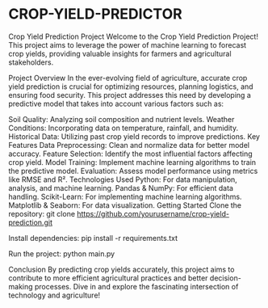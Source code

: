 # CROP-YIELD-PREDICTOR
Crop Yield Prediction Project
Welcome to the Crop Yield Prediction Project! This project aims to leverage the power of machine learning to forecast crop yields, providing valuable insights for farmers and agricultural stakeholders.

Project Overview
In the ever-evolving field of agriculture, accurate crop yield prediction is crucial for optimizing resources, planning logistics, and ensuring food security. This project addresses this need by developing a predictive model that takes into account various factors such as:

Soil Quality: Analyzing soil composition and nutrient levels.
Weather Conditions: Incorporating data on temperature, rainfall, and humidity.
Historical Data: Utilizing past crop yield records to improve predictions.
Key Features
Data Preprocessing: Clean and normalize data for better model accuracy.
Feature Selection: Identify the most influential factors affecting crop yield.
Model Training: Implement machine learning algorithms to train the predictive model.
Evaluation: Assess model performance using metrics like RMSE and R².
Technologies Used
Python: For data manipulation, analysis, and machine learning.
Pandas & NumPy: For efficient data handling.
Scikit-Learn: For implementing machine learning algorithms.
Matplotlib & Seaborn: For data visualization.
Getting Started
Clone the repository:
git clone https://github.com/yourusername/crop-yield-prediction.git

Install dependencies:
pip install -r requirements.txt

Run the project:
python main.py

Conclusion
By predicting crop yields accurately, this project aims to contribute to more efficient agricultural practices and better decision-making processes. Dive in and explore the fascinating intersection of technology and agriculture!

